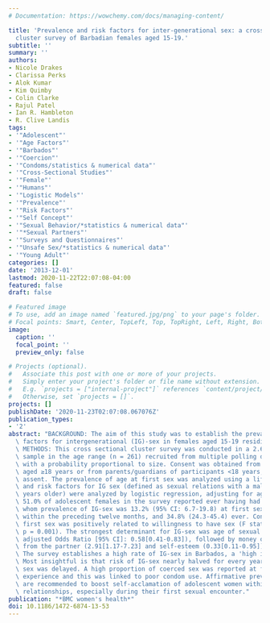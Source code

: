 ```yaml
---
# Documentation: https://wowchemy.com/docs/managing-content/

title: 'Prevalence and risk factors for inter-generational sex: a cross-sectional
  cluster survey of Barbadian females aged 15-19.'
subtitle: ''
summary: ''
authors:
- Nicole Drakes
- Clarissa Perks
- Alok Kumar
- Kim Quimby
- Colin Clarke
- Rajul Patel
- Ian R. Hambleton
- R. Clive Landis
tags:
- '"Adolescent"'
- '"Age Factors"'
- '"Barbados"'
- '"Coercion"'
- '"Condoms/statistics & numerical data"'
- '"Cross-Sectional Studies"'
- '"Female"'
- '"Humans"'
- '"Logistic Models"'
- '"Prevalence"'
- '"Risk Factors"'
- '"Self Concept"'
- '"Sexual Behavior/*statistics & numerical data"'
- '"*Sexual Partners"'
- '"Surveys and Questionnaires"'
- '"Unsafe Sex/*statistics & numerical data"'
- '"Young Adult"'
categories: []
date: '2013-12-01'
lastmod: 2020-11-22T22:07:08-04:00
featured: false
draft: false

# Featured image
# To use, add an image named `featured.jpg/png` to your page's folder.
# Focal points: Smart, Center, TopLeft, Top, TopRight, Left, Right, BottomLeft, Bottom, BottomRight.
image:
  caption: ''
  focal_point: ''
  preview_only: false

# Projects (optional).
#   Associate this post with one or more of your projects.
#   Simply enter your project's folder or file name without extension.
#   E.g. `projects = ["internal-project"]` references `content/project/deep-learning/index.md`.
#   Otherwise, set `projects = []`.
projects: []
publishDate: '2020-11-23T02:07:08.067076Z'
publication_types:
- '2'
abstract: "BACKGROUND: The aim of this study was to establish the prevalence and risk\
  \ factors for intergenerational (IG)-sex in females aged 15-19 residing in Barbados.\
  \ METHODS: This cross sectional cluster survey was conducted in a 2.6% national\
  \ sample in the age range (n = 261) recruited from multiple polling districts chosen\
  \ with a probability proportional to size. Consent was obtained from participants\
  \ aged ≥18 years or from parents/guardians of participants <18 years, with participant\
  \ assent. The prevalence of age at first sex was analyzed using a life table approach\
  \ and risk factors for IG sex (defined as sexual relations with a male 10 or more\
  \ years older) were analyzed by logistic regression, adjusting for age. RESULTS:\
  \ 51.0% of adolescent females in the survey reported ever having had sex, among\
  \ whom prevalence of IG-sex was 13.2% (95% CI: 6.7-19.8) at first sex, 29.0% (22.3-35.7)\
  \ within the preceding twelve months, and 34.8% (24.3-45.4) ever. Condom use at\
  \ first sex was positively related to willingness to have sex (F statistic = 9.8,\
  \ p = 0.001). The strongest determinant for IG-sex was age of sexual debut (age\
  \ adjusted Odds Ratio [95% CI]: 0.58[0.41-0.83]), followed by money or gifts received\
  \ from the partner (2.91[1.17-7.23] and self-esteem (0.33[0.11-0.95]). CONCLUSIONS:\
  \ The survey establishes a high rate of IG-sex in Barbados, a 'high income' country.\
  \ Most insightful is that risk of IG-sex nearly halved for every year at which first\
  \ sex was delayed. A high proportion of coerced sex was reported at first sexual\
  \ experience and this was linked to poor condom use. Affirmative prevention approaches\
  \ are recommended to boost self-acclamation of adolescent women within less coercive\
  \ relationships, especially during their first sexual encounter."
publication: "*BMC women's health*"
doi: 10.1186/1472-6874-13-53
---
```

